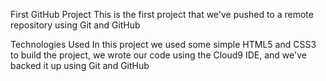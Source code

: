 First GitHub Project
This is the first project that we've pushed to a remote repository using Git and GitHub

Technologies Used
In this project we used some simple HTML5 and CSS3 to build the project, we wrote our code using the Cloud9 IDE, and we've backed it up using Git and GitHub